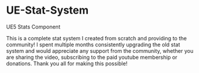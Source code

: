 # UE-Stat-System

UE5 Stats Component

This is a complete stat system I created from scratch and providing to the community! I spent multiple months consistently upgrading the old stat system and would appreciate any support from the community, whether you are sharing the video, subscribing to the paid youtube membership or donations. Thank you all for making this possible!
